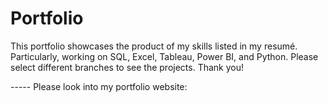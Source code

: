 # Portfolio
This portfolio showcases the product of my skills listed in my resumé. Particularly, working on SQL, Excel, Tableau, Power BI, and Python. Please select different branches to see the projects. Thank you!

----- Please look into my portfolio website:
